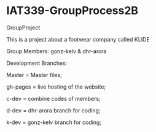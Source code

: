 # IAT339-GroupProcess2B
GroupProject

This is a project about a footwear company called KLIDE

Group Members:
gonz-kelv & dhr-arora

Development Branches:

Master = Master files;

gh-pages = live hosting of the website;

c-dev = combine codes of members;

d-dev = dhr-arora branch for coding;

k-dev = gonz-kelv branch for coding;
